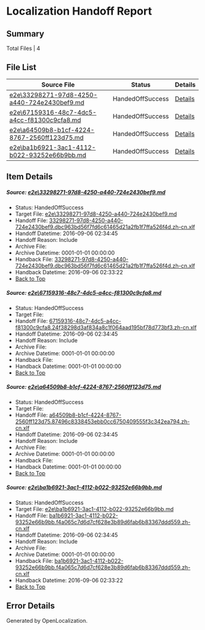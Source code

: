 # <a name='report-top'></a> Localization Handoff Report

## Summary
 Total Files | 4

## File List
 Source File | Status | Details 
 ----------- | ------ | ------- 
 [e2e\33298271-97d8-4250-a440-724e2430bef9.md](https://github.com/OpenLocalizationTestOrg/ol-test0/blob/5aceac1e40290449d7134a51bc0f20122a433add/e2e/33298271-97d8-4250-a440-724e2430bef9.md) | HandedOffSuccess | [Details](#1475f083dba51c97ebe7649c07df01a18bdb29652)
 [e2e\67159316-48c7-4dc5-a4cc-f81300c9cfa8.md](https://github.com/OpenLocalizationTestOrg/ol-test0/blob/c217356d12508d0927081eeb28435e204238c41d/e2e/67159316-48c7-4dc5-a4cc-f81300c9cfa8.md) | HandedOffSuccess | [Details](#3b3d2c6e50748dfec4182844528fc344b30be6584)
 [e2e\a64509b8-b1cf-4224-8767-2560ff123d75.md](https://github.com/OpenLocalizationTestOrg/ol-test0/blob/c217356d12508d0927081eeb28435e204238c41d/e2e/a64509b8-b1cf-4224-8767-2560ff123d75.md) | HandedOffSuccess | [Details](#2b19289d9ef0c68f7403cc0c43b84bce3f1d72175)
 [e2e\ba1b6921-3ac1-4112-b022-93252e66b9bb.md](https://github.com/OpenLocalizationTestOrg/ol-test0/blob/5aceac1e40290449d7134a51bc0f20122a433add/e2e/ba1b6921-3ac1-4112-b022-93252e66b9bb.md) | HandedOffSuccess | [Details](#3e6942782d6b73a28aa80c26089dbc8b4d7232a96)

## Item Details
##### <a name='1475f083dba51c97ebe7649c07df01a18bdb29652'></a> Source: [e2e\33298271-97d8-4250-a440-724e2430bef9.md](https://github.com/OpenLocalizationTestOrg/ol-test0/blob/5aceac1e40290449d7134a51bc0f20122a433add/e2e/33298271-97d8-4250-a440-724e2430bef9.md)
* Status: HandedOffSuccess
* Target File: [e2e\33298271-97d8-4250-a440-724e2430bef9.md](https://github.com/OpenLocalizationTestOrg/ol-test0-zhcn/blob/7e193f169d7cf29395338d571a163eddfe1c7918/e2e/33298271-97d8-4250-a440-724e2430bef9.md)
* Handoff File: [33298271-97d8-4250-a440-724e2430bef9.dbc963bd56f7fd6c61465d21a2fb1f7ffa526f4d.zh-cn.xlf](https://github.com/OpenLocalizationTestOrg/ol-test0-handoff/blob/df5d36f8a96b18a644d938324c4269d5305c3e03/ol-handoff/OpenLocalizationTestOrg/ol-test0-zhcn/ci/low/33298271-97d8-4250-a440-724e2430bef9.dbc963bd56f7fd6c61465d21a2fb1f7ffa526f4d.zh-cn.xlf)
* Handoff Datetime: 2016-09-06 02:34:45
* Handoff Reason: Include
* Archive File: 
* Archive Datetime: 0001-01-01 00:00:00
* Handback File: [33298271-97d8-4250-a440-724e2430bef9.dbc963bd56f7fd6c61465d21a2fb1f7ffa526f4d.zh-cn.xlf](https://github.com/OpenLocalizationTestOrg/ol-test0-handback/blob/2a6f2c3eb66f8d168032a9ce75b5f1b8eb254276/ol-handback/OpenLocalizationTestOrg/ol-test0-zhcn/ci/high/33298271-97d8-4250-a440-724e2430bef9.dbc963bd56f7fd6c61465d21a2fb1f7ffa526f4d.zh-cn.xlf)
* Handback Datetime: 2016-09-06 02:33:22
* [Back to Top](#report-top)

##### <a name='3b3d2c6e50748dfec4182844528fc344b30be6584'></a> Source: [e2e\67159316-48c7-4dc5-a4cc-f81300c9cfa8.md](https://github.com/OpenLocalizationTestOrg/ol-test0/blob/c217356d12508d0927081eeb28435e204238c41d/e2e/67159316-48c7-4dc5-a4cc-f81300c9cfa8.md)
* Status: HandedOffSuccess
* Target File: 
* Handoff File: [67159316-48c7-4dc5-a4cc-f81300c9cfa8.24f38298d3af834a8c1f064aad195bf78d773bf3.zh-cn.xlf](https://github.com/OpenLocalizationTestOrg/ol-test0-handoff/blob/df5d36f8a96b18a644d938324c4269d5305c3e03/ol-handoff/OpenLocalizationTestOrg/ol-test0-zhcn/ci/low/67159316-48c7-4dc5-a4cc-f81300c9cfa8.24f38298d3af834a8c1f064aad195bf78d773bf3.zh-cn.xlf)
* Handoff Datetime: 2016-09-06 02:34:45
* Handoff Reason: Include
* Archive File: 
* Archive Datetime: 0001-01-01 00:00:00
* Handback File: 
* Handback Datetime: 0001-01-01 00:00:00
* [Back to Top](#report-top)

##### <a name='2b19289d9ef0c68f7403cc0c43b84bce3f1d72175'></a> Source: [e2e\a64509b8-b1cf-4224-8767-2560ff123d75.md](https://github.com/OpenLocalizationTestOrg/ol-test0/blob/c217356d12508d0927081eeb28435e204238c41d/e2e/a64509b8-b1cf-4224-8767-2560ff123d75.md)
* Status: HandedOffSuccess
* Target File: 
* Handoff File: [a64509b8-b1cf-4224-8767-2560ff123d75.87496c8338453ebb0cc6750409555f3c342ea794.zh-cn.xlf](https://github.com/OpenLocalizationTestOrg/ol-test0-handoff/blob/df5d36f8a96b18a644d938324c4269d5305c3e03/ol-handoff/OpenLocalizationTestOrg/ol-test0-zhcn/ci/low/a64509b8-b1cf-4224-8767-2560ff123d75.87496c8338453ebb0cc6750409555f3c342ea794.zh-cn.xlf)
* Handoff Datetime: 2016-09-06 02:34:45
* Handoff Reason: Include
* Archive File: 
* Archive Datetime: 0001-01-01 00:00:00
* Handback File: 
* Handback Datetime: 0001-01-01 00:00:00
* [Back to Top](#report-top)

##### <a name='3e6942782d6b73a28aa80c26089dbc8b4d7232a96'></a> Source: [e2e\ba1b6921-3ac1-4112-b022-93252e66b9bb.md](https://github.com/OpenLocalizationTestOrg/ol-test0/blob/5aceac1e40290449d7134a51bc0f20122a433add/e2e/ba1b6921-3ac1-4112-b022-93252e66b9bb.md)
* Status: HandedOffSuccess
* Target File: [e2e\ba1b6921-3ac1-4112-b022-93252e66b9bb.md](https://github.com/OpenLocalizationTestOrg/ol-test0-zhcn/blob/7e193f169d7cf29395338d571a163eddfe1c7918/e2e/ba1b6921-3ac1-4112-b022-93252e66b9bb.md)
* Handoff File: [ba1b6921-3ac1-4112-b022-93252e66b9bb.f4a065c7d6d7cf628e3b89d6fab6b83367ddd559.zh-cn.xlf](https://github.com/OpenLocalizationTestOrg/ol-test0-handoff/blob/df5d36f8a96b18a644d938324c4269d5305c3e03/ol-handoff/OpenLocalizationTestOrg/ol-test0-zhcn/ci/low/ba1b6921-3ac1-4112-b022-93252e66b9bb.f4a065c7d6d7cf628e3b89d6fab6b83367ddd559.zh-cn.xlf)
* Handoff Datetime: 2016-09-06 02:34:45
* Handoff Reason: Include
* Archive File: 
* Archive Datetime: 0001-01-01 00:00:00
* Handback File: [ba1b6921-3ac1-4112-b022-93252e66b9bb.f4a065c7d6d7cf628e3b89d6fab6b83367ddd559.zh-cn.xlf](https://github.com/OpenLocalizationTestOrg/ol-test0-handback/blob/2a6f2c3eb66f8d168032a9ce75b5f1b8eb254276/ol-handback/OpenLocalizationTestOrg/ol-test0-zhcn/ci/high/ba1b6921-3ac1-4112-b022-93252e66b9bb.f4a065c7d6d7cf628e3b89d6fab6b83367ddd559.zh-cn.xlf)
* Handback Datetime: 2016-09-06 02:33:22
* [Back to Top](#report-top)


## Error Details

Generated by OpenLocalization.
